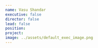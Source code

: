 ```yaml
---
name: Vasu Shandar
executive: false
director: false
lead: false
position:  
project:  
image: ../assets/default_exec_image.png
---
```

